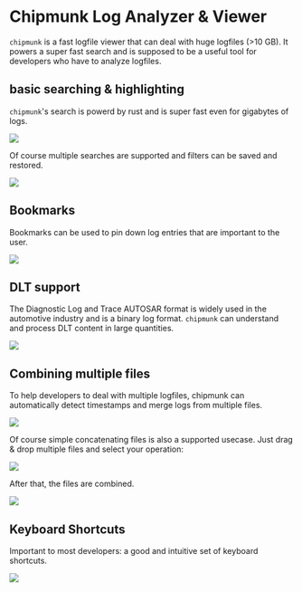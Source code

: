 # Chipmunk Log Analyzer & Viewer

`chipmunk` is a fast logfile viewer that can deal with huge logfiles (>10 GB). It powers a super
fast search and is supposed to be a useful tool for developers who have to analyze logfiles.

## basic searching & highlighting

`chipmunk`'s search is powerd by rust and is super fast even for gigabytes of logs.

![](https://raw.githubusercontent.com/esrlabs/chipmunk/master/docs/assets/search-highlights.png)

Of course multiple searches are supported and filters can be saved and restored.

![](https://raw.githubusercontent.com/esrlabs/chipmunk/master/docs/assets/multiple-filters.png)

## Bookmarks

Bookmarks can be used to pin down log entries that are important to the user.

![](https://raw.githubusercontent.com/esrlabs/chipmunk/master/docs/assets/bookmarks.png)

## DLT support

The Diagnostic Log and Trace AUTOSAR format is widely used in the automotive industry and is a
binary log format. `chipmunk` can understand and process DLT content in large quantities.

![](https://raw.githubusercontent.com/esrlabs/chipmunk/master/docs/assets/dlt-support.png)

## Combining multiple files

To help developers to deal with multiple logfiles, chipmunk can automatically detect timestamps and
merge logs from multiple files.

![](https://raw.githubusercontent.com/esrlabs/chipmunk/master/docs/assets/merging-timestamp-detection.png)

Of course simple concatenating files is also a supported usecase. Just drag & drop multiple files
and select your operation:

![](https://raw.githubusercontent.com/esrlabs/chipmunk/master/docs/assets/merge-or-concat.png)

After that, the files are combined.

![](https://raw.githubusercontent.com/esrlabs/chipmunk/master/docs/assets/merge-result.png)

## Keyboard Shortcuts

Important to most developers: a good and intuitive set of keyboard shortcuts.

![](https://raw.githubusercontent.com/esrlabs/chipmunk/master/docs/assets/shortcuts.png)
